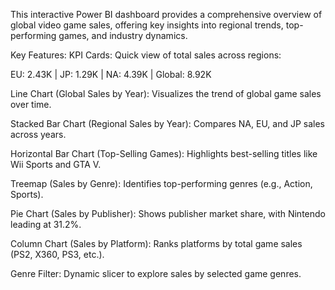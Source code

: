 This interactive Power BI dashboard provides a comprehensive overview of global video game sales, offering key insights into regional trends, top-performing games, and industry dynamics.

Key Features:
KPI Cards: Quick view of total sales across regions:

EU: 2.43K | JP: 1.29K | NA: 4.39K | Global: 8.92K

Line Chart (Global Sales by Year): Visualizes the trend of global game sales over time.

Stacked Bar Chart (Regional Sales by Year): Compares NA, EU, and JP sales across years.

Horizontal Bar Chart (Top-Selling Games): Highlights best-selling titles like Wii Sports and GTA V.

Treemap (Sales by Genre): Identifies top-performing genres (e.g., Action, Sports).

Pie Chart (Sales by Publisher): Shows publisher market share, with Nintendo leading at 31.2%.

Column Chart (Sales by Platform): Ranks platforms by total game sales (PS2, X360, PS3, etc.).

Genre Filter: Dynamic slicer to explore sales by selected game genres.
